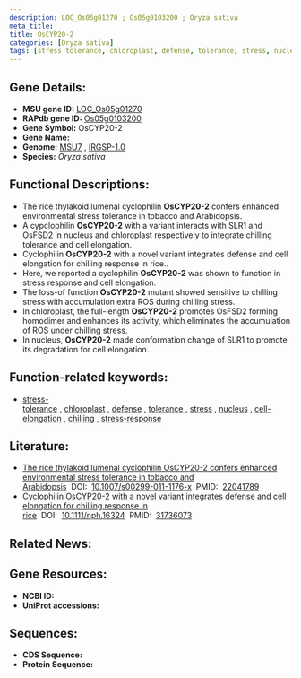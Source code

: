 ```yaml
---
description: LOC_Os05g01270 ; Os05g0103200 ; Oryza sativa
meta_title:
title: OsCYP20-2
categories: [Oryza sativa]
tags: [stress tolerance, chloroplast, defense, tolerance, stress, nucleus, cell elongation, chilling, stress response]
---
```


## Gene Details:
- **MSU gene ID:** [LOC_Os05g01270](http://rice.uga.edu/cgi-bin/ORF_infopage.cgi?orf=LOC_Os05g01270)  
- **RAPdb gene ID:** [Os05g0103200](https://rapdb.dna.affrc.go.jp/locus/?name=Os05g0103200)  
- **Gene Symbol:** OsCYP20-2
- **Gene Name:**
- **Genome:**  [MSU7](http://rice.uga.edu/)&nbsp;,&nbsp;[IRGSP-1.0](https://rapdb.dna.affrc.go.jp/download/irgsp1.html)
- **Species:** *Oryza sativa*

## Functional Descriptions:
   - The rice thylakoid lumenal cyclophilin **OsCYP20-2** confers enhanced environmental stress tolerance in tobacco and Arabidopsis.
   - A cypclophilin **OsCYP20-2** with a variant interacts with SLR1 and OsFSD2 in nucleus and chloroplast respectively to integrate chilling tolerance and cell elongation.
   - Cyclophilin **OsCYP20-2** with a novel variant integrates defense and cell elongation for chilling response in rice..
   - Here, we reported a cyclophilin **OsCYP20-2** was shown to function in stress response and cell elongation.
   - The loss-of function **OsCYP20-2** mutant showed sensitive to chilling stress with accumulation extra ROS during chilling stress.
   - In chloroplast, the full-length **OsCYP20-2** promotes OsFSD2 forming homodimer and enhances its activity, which eliminates the accumulation of ROS under chilling stress.
   - In nucleus, **OsCYP20-2** made conformation change of SLR1 to promote its degradation for cell elongation.

## Function-related keywords:
   - [stress-tolerance](/tags/stress-tolerance/)&nbsp;,&nbsp;[chloroplast](/tags/chloroplast/)&nbsp;,&nbsp;[defense](/tags/defense/)&nbsp;,&nbsp;[tolerance](/tags/tolerance/)&nbsp;,&nbsp;[stress](/tags/stress/)&nbsp;,&nbsp;[nucleus](/tags/nucleus/)&nbsp;,&nbsp;[cell-elongation](/tags/cell-elongation/)&nbsp;,&nbsp;[chilling](/tags/chilling/)&nbsp;,&nbsp;[stress-response](/tags/stress-response/)

## Literature:
   - [The rice thylakoid lumenal cyclophilin OsCYP20-2 confers enhanced environmental stress tolerance in tobacco and Arabidopsis](https://www.doi.org/10.1007/s00299-011-1176-x)&nbsp;&nbsp;DOI:&nbsp;&nbsp;[10.1007/s00299-011-1176-x](https://www.doi.org/10.1007/s00299-011-1176-x)&nbsp;&nbsp;PMID:&nbsp;&nbsp;[22041789](https://pubmed.ncbi.nlm.nih.gov/22041789/)
   - [Cyclophilin OsCYP20-2 with a novel variant integrates defense and cell elongation for chilling response in rice](https://www.doi.org/10.1111/nph.16324)&nbsp;&nbsp;DOI:&nbsp;&nbsp;[10.1111/nph.16324](https://www.doi.org/10.1111/nph.16324)&nbsp;&nbsp;PMID:&nbsp;&nbsp;[31736073](https://pubmed.ncbi.nlm.nih.gov/31736073/)

## Related News:

## Gene Resources:
- **NCBI ID:**  []()
- **UniProt accessions:** [](https://www.uniprot.org/uniprotkb//entry)

## Sequences:
- **CDS Sequence:**
- **Protein Sequence:**
